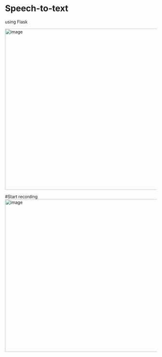 # Speech-to-text

using Flask

<img width="533" alt="image" src="https://github.com/user-attachments/assets/17ed85f1-8a5f-4547-84da-aa2de29107e1">

#Start recording
<img width="505" alt="image" src="https://github.com/user-attachments/assets/84310cf2-511c-46cc-a9ec-a0429805773b">

